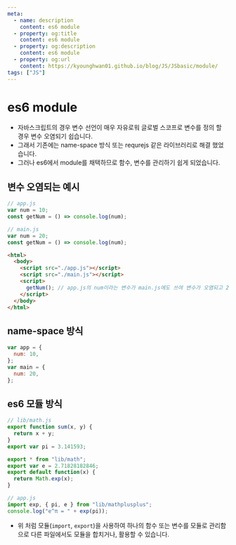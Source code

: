 ```yaml
---
meta:
  - name: description
    content: es6 module
  - property: og:title
    content: es6 module
  - property: og:description
    content: es6 module
  - property: og:url
    content: https://kyounghwan01.github.io/blog/JS/JSbasic/module/
tags: ["JS"]
---
```


# es6 module

- 자바스크립트의 경우 변수 선언이 매우 자유로워 글로벌 스코프로 변수를 정의 할 경우 변수 오염되기 쉽습니다.
- 그래서 기존에는 name-space 방식 또는 requrejs 같은 라이브러리로 해결 했었습니다.
- 그러나 es6에서 module를 채택하므로 함수, 변수를 관리하기 쉽게 되었습니다.

## 변수 오염되는 예시

```js
// app.js
var num = 10;
const getNum = () => console.log(num);
```

```js
// main.js
var num = 20;
const getNum = () => console.log(num);
```

```html
<html>
  <body>
    <script src="./app.js"></script>
    <script src="./main.js"></script>
    <script>
      getNum(); // app.js의 num이라는 변수가 main.js에도 쓰여 변수가 오염되고 20이 출력된다
    </script>
  </body>
</html>
```

## name-space 방식

```js
var app = {
  num: 10,
};
var main = {
  num: 20,
};
```

## es6 모듈 방식

```js
// lib/math.js
export function sum(x, y) {
  return x + y;
}
export var pi = 3.141593;
```

```js
export * from "lib/math";
export var e = 2.71828182846;
export default function(x) {
  return Math.exp(x);
}
```

```js
// app.js
import exp, { pi, e } from "lib/mathplusplus";
console.log("e^π = " + exp(pi));
```

- 위 처럼 모듈(`import`, `export`)을 사용하여 하나의 함수 또는 변수를 모듈로 관리함으로 다른 파일에서도 모듈을 합치거나, 활용할 수 있습니다.
